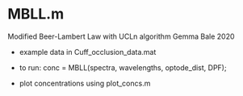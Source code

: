 # MBLL.m
Modified Beer-Lambert Law with UCLn algorithm
Gemma Bale 2020

- example data in Cuff_occlusion_data.mat

- to run: conc = MBLL(spectra, wavelengths, optode_dist, DPF);

- plot concentrations using plot_concs.m
